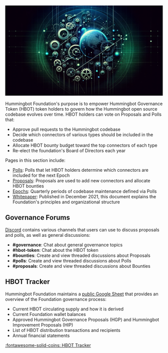![](./cover.webp)

Hummingbot Foundation's purpose is to empower Hummingbot Governance Token (HBOT) token holders to govern how the Hummingbot open source codebase evolves over time. HBOT holders can vote on Proposals and Polls that:

* Approve pull requests to the Hummingbot codebase
* Decide which connectors of various types should be included in the codebase
* Allocate HBOT bounty budget toward the top connectors of each type 
* Re-elect the foundation's Board of Directors each year

Pages in this section include:

* [Polls](polls.md): Polls that let HBOT holders determine which connectors are included for the next Epoch
* [Proposals](proposals.md): Proposals are used to add new connectors and allocate HBOT bounties
* [Epochs](epochs.md): Quarterly periods of codebase maintenance defined via Polls
* [Whitepaper](whitepaper.md): Published in December 2021, this document explains the Foundation's principles and organizational structure

## Governance Forums

[Discord](http://discord.gg/hummingbot) contains various channels that users can use to discuss proposals and polls, as well as general discussions:

* **#governance**: Chat about general governance topics
* **#hbot-token**: Chat about the HBOT token
* **#bounties**: Create and view threaded discussions about Proposals
* **#polls**: Create and view threaded discussions about Polls
* **#proposals**: Create and view threaded discussions about Bounties


## HBOT Tracker

Hummingbot Foundation maintains a [public Google Sheet](https://docs.google.com/spreadsheets/d/1UNAumPMnXfsghAAXrfKkPGRH9QlC8k7Cu1FGQVL1t0M/edit?usp=sharing) that provides an overview of the Foundation governance process:

* Current HBOT circulating supply and how it is derived
* Current Foundation wallet balances
* Approved Hummingbot Governance Proposals (HGP) and Hummingbot Improvement Proposals (HIP)
* List of HBOT distribution transactions and recipients
* Annual financial statements

<a href="https://docs.google.com/spreadsheets/d/1UNAumPMnXfsghAAXrfKkPGRH9QlC8k7Cu1FGQVL1t0M/edit?usp=sharing" target="_blank" class="md-button md-button--primary">:fontawesome-solid-coins: HBOT Tracker</a>
